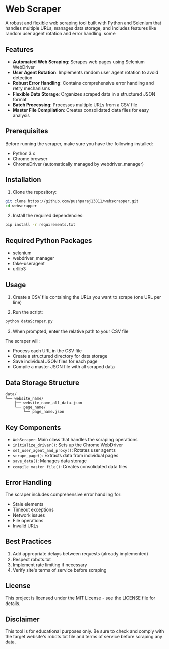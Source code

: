 # Web Scraper

A robust and flexible web scraping tool built with Python and Selenium that handles multiple URLs, manages data storage, and includes features like random user agent rotation and error handling. some

## Features

- **Automated Web Scraping**: Scrapes web pages using Selenium WebDriver
- **User Agent Rotation**: Implements random user agent rotation to avoid detection
- **Robust Error Handling**: Contains comprehensive error handling and retry mechanisms
- **Flexible Data Storage**: Organizes scraped data in a structured JSON format
- **Batch Processing**: Processes multiple URLs from a CSV file
- **Master File Compilation**: Creates consolidated data files for easy analysis

## Prerequisites

Before running the scraper, make sure you have the following installed:

- Python 3.x
- Chrome browser
- ChromeDriver (automatically managed by webdriver_manager)

## Installation

1. Clone the repository:

```bash
git clone https://github.com/pushparaj13811/webscrapper.git
cd webscrapper
```

2. Install the required dependencies:

```bash
pip install -r requirements.txt
```

## Required Python Packages

- selenium
- webdriver_manager
- fake-useragent
- urllib3

## Usage

1. Create a CSV file containing the URLs you want to scrape (one URL per line)

2. Run the script:

```bash
python dataScraper.py
```

3. When prompted, enter the relative path to your CSV file

The scraper will:

- Process each URL in the CSV file
- Create a structured directory for data storage
- Save individual JSON files for each page
- Compile a master JSON file with all scraped data

## Data Storage Structure

```
data/
└── website_name/
    ├── website_name_all_data.json
    └── page_name/
        └── page_name.json
```

## Key Components

- `WebScraper`: Main class that handles the scraping operations
- `initialize_driver()`: Sets up the Chrome WebDriver
- `set_user_agent_and_proxy()`: Rotates user agents
- `scrape_page()`: Extracts data from individual pages
- `save_data()`: Manages data storage
- `compile_master_file()`: Creates consolidated data files

## Error Handling

The scraper includes comprehensive error handling for:

- Stale elements
- Timeout exceptions
- Network issues
- File operations
- Invalid URLs

## Best Practices

1. Add appropriate delays between requests (already implemented)
2. Respect robots.txt
3. Implement rate limiting if necessary
4. Verify site's terms of service before scraping

## License

This project is licensed under the MIT License - see the LICENSE file for details.

## Disclaimer

This tool is for educational purposes only. Be sure to check and comply with the target website's robots.txt file and terms of service before scraping any data.
